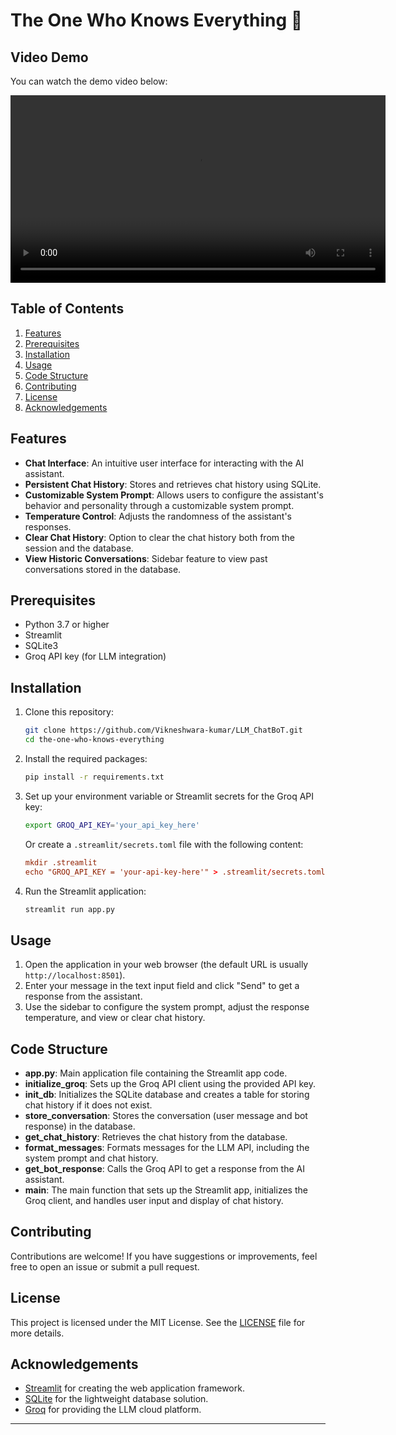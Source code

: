 
# The One Who Knows Everything 🤖

## Video Demo

You can watch the demo video below:

<video width="600" controls>
  <source src="/root/LLM_ChatBoT/Demo.mp4" type="video/mp4">
  Your browser does not support the video tag.
</video>

## Table of Contents
1. [Features](#features)
2. [Prerequisites](#prerequisites)
3. [Installation](#installation)
4. [Usage](#usage)
5. [Code Structure](#code-structure)
6. [Contributing](#contributing)
7. [License](#license)
8. [Acknowledgements](#acknowledgements)

## Features

- **Chat Interface**: An intuitive user interface for interacting with the AI assistant.
- **Persistent Chat History**: Stores and retrieves chat history using SQLite.
- **Customizable System Prompt**: Allows users to configure the assistant's behavior and personality through a customizable system prompt.
- **Temperature Control**: Adjusts the randomness of the assistant's responses.
- **Clear Chat History**: Option to clear the chat history both from the session and the database.
- **View Historic Conversations**: Sidebar feature to view past conversations stored in the database.

## Prerequisites

- Python 3.7 or higher
- Streamlit
- SQLite3
- Groq API key (for LLM integration)

## Installation

1. Clone this repository:

   ```bash
   git clone https://github.com/Vikneshwara-kumar/LLM_ChatBoT.git
   cd the-one-who-knows-everything
   ```

2. Install the required packages:

   ```bash
   pip install -r requirements.txt
   ```

3. Set up your environment variable or Streamlit secrets for the Groq API key:

   ```bash
   export GROQ_API_KEY='your_api_key_here'
   ```

   Or create a `.streamlit/secrets.toml` file with the following content:

   ```toml
   mkdir .streamlit
   echo "GROQ_API_KEY = 'your-api-key-here'" > .streamlit/secrets.toml
   ```

4. Run the Streamlit application:

   ```bash
   streamlit run app.py
   ```

## Usage

1. Open the application in your web browser (the default URL is usually `http://localhost:8501`).
2. Enter your message in the text input field and click "Send" to get a response from the assistant.
3. Use the sidebar to configure the system prompt, adjust the response temperature, and view or clear chat history.

## Code Structure

- **app.py**: Main application file containing the Streamlit app code.
- **initialize_groq**: Sets up the Groq API client using the provided API key.
- **init_db**: Initializes the SQLite database and creates a table for storing chat history if it does not exist.
- **store_conversation**: Stores the conversation (user message and bot response) in the database.
- **get_chat_history**: Retrieves the chat history from the database.
- **format_messages**: Formats messages for the LLM API, including the system prompt and chat history.
- **get_bot_response**: Calls the Groq API to get a response from the AI assistant.
- **main**: The main function that sets up the Streamlit app, initializes the Groq client, and handles user input and display of chat history.

## Contributing

Contributions are welcome! If you have suggestions or improvements, feel free to open an issue or submit a pull request.

## License

This project is licensed under the MIT License. See the [LICENSE](LICENSE) file for more details.

## Acknowledgements

- [Streamlit](https://streamlit.io/) for creating the web application framework.
- [SQLite](https://www.sqlite.org/) for the lightweight database solution.
- [Groq](https://groq.com/) for providing the LLM cloud platform.

---
